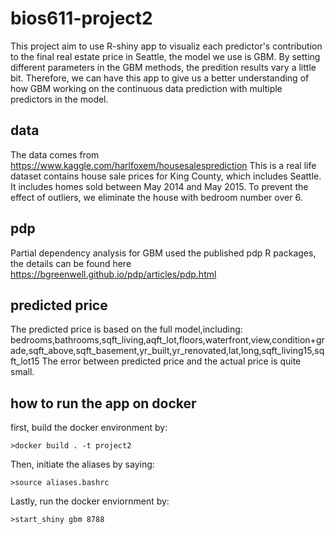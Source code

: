 # bios611-project2
This project aim to use R-shiny app to visualiz each predictor's contribution to the final real estate price in Seattle, the model we use is GBM. By setting different parameters in the GBM methods, the predition results vary a little bit. Therefore, we can have this app to give us a better understanding of how GBM working on the continuous data prediction with multiple predictors in the model.  

## data
The data comes from https://www.kaggle.com/harlfoxem/housesalesprediction
This is a real life dataset contains house sale prices for King County, which includes Seattle. It includes homes sold between May 2014 and May 2015.
To prevent the effect of outliers, we eliminate the house with bedroom number over 6.

## pdp
Partial dependency analysis for GBM used the published pdp R packages, the details can be found here
https://bgreenwell.github.io/pdp/articles/pdp.html

## predicted price
The predicted price is based on the full model,including: 
bedrooms,bathrooms,sqft_living,aqft_lot,floors,waterfront,view,condition+grade,sqft_above,sqft_basement,yr_built,yr_renovated,lat,long,sqft_living15,sqft_lot15
The error between predicted price and the actual price is quite small.

## how to run the app on docker
first, build the docker environment by:

    >docker build . -t project2
Then,  initiate the aliases by saying:

    >source aliases.bashrc
Lastly, run the docker enviornment by:

    >start_shiny gbm 8788
